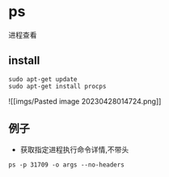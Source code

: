 # ps
进程查看

## install
```shell
sudo apt-get update
sudo apt-get install procps
```
![[imgs/Pasted image 20230428014724.png]]

## 例子
- 获取指定进程执行命令详情,不带头
```shell
ps -p 31709 -o args --no-headers
```
